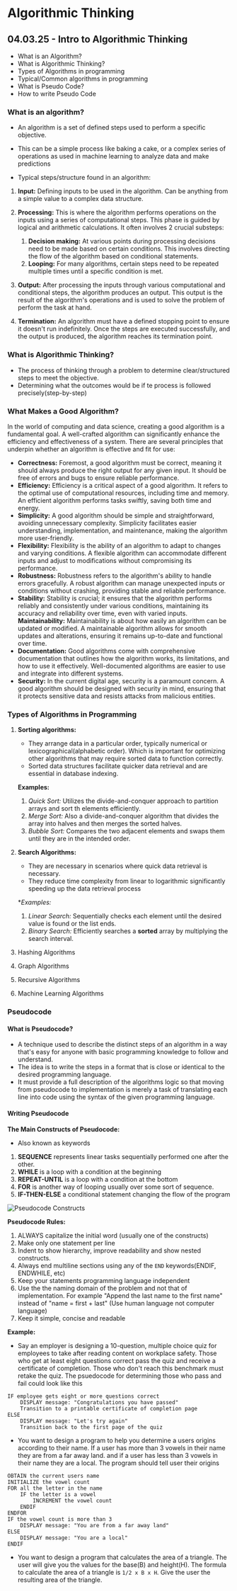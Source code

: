 # Algorithmic Thinking

## 04.03.25 - Intro to Algorithmic Thinking

- What is an Algorithm?
- What is Algorithmic Thinking?
- Types of Algorithms in programming
- Typical/Common algorithms in programming
- What is Pseudo Code?
- How to write Pseudo Code

### What is an algorithm?

- An algorithm is a set of defined steps used to perform a specific objective. 
- This can be a simple process like baking a cake, or a complex series of operations as used in machine learning to analyze data and make predictions

- Typical steps/structure found in an algorithm:

1. **Input:** Defining inputs to be used in the algorithm. Can be anything from a simple value to a complex data structure.

2. **Processing:** This is where the algorithm performs operations on the inputs using a series of computational steps. This phase is guided by logical and arithmetic calculations. It often involves 2 crucial substeps:

    1. **Decision making:** At various points during processing decisions need to be made based on certain conditions. This involves directing the flow of the algorithm based on conditional statements.
    2. **Looping:** For many algorithms, certain steps need to be repeated multiple times until a specific condition is met.

3. **Output:** After processing the inputs through various computational and conditional steps, the algorithm produces an output. This output is the result of the algorithm's operations and is used to solve the problem of perform the task at hand.

4. **Termination:** An algorithm must have a defined stopping point to ensure it doesn't run indefinitely. Once the steps are executed successfully, and the output is produced, the algorithm reaches its termination point.

### What is Algorithmic Thinking?

- The process of thinking through a problem to determine clear/structured steps to meet the objective.
- Determining what the outcomes would be if te process is followed precisely(step-by-step)

### What Makes a Good Algorithm?

In the world of computing and data science, creating a good algorithm is a fundamental goal. A well-crafted algorithm can significantly enhance the efficiency and effectiveness of a system. There are several principles that underpin whether an algorithm is effective and fit for use:

- **Correctness:** Foremost, a good algorithm must be correct, meaning it should always produce the right output for any given input. It should be free of errors and bugs to ensure reliable performance.
- **Efficiency:** Efficiency is a critical aspect of a good algorithm. It refers to the optimal use of computational resources, including time and memory. An efficient algorithm performs tasks swiftly, saving both time and energy.
- **Simplicity:** A good algorithm should be simple and straightforward, avoiding unnecessary complexity. Simplicity facilitates easier understanding, implementation, and maintenance, making the algorithm more user-friendly.
- **Flexibility:** Flexibility is the ability of an algorithm to adapt to changes and varying conditions. A flexible algorithm can accommodate different inputs and adjust to modifications without compromising its performance.
- **Robustness:** Robustness refers to the algorithm's ability to handle errors gracefully. A robust algorithm can manage unexpected inputs or conditions without crashing, providing stable and reliable performance.
- **Stability:** Stability is crucial; it ensures that the algorithm performs reliably and consistently under various conditions, maintaining its accuracy and reliability over time, even with varied inputs.
**Maintainability:** Maintainability is about how easily an algorithm can be updated or modified. A maintainable algorithm allows for smooth updates and alterations, ensuring it remains up-to-date and functional over time.
- **Documentation:** Good algorithms come with comprehensive documentation that outlines how the algorithm works, its limitations, and how to use it effectively. Well-documented algorithms are easier to use and integrate into different systems.
- **Security:** In the current digital age, security is a paramount concern. A good algorithm should be designed with security in mind, ensuring that it protects sensitive data and resists attacks from malicious entities.

### Types of Algorithms in Programming

1. **Sorting algorithms:** 

    - They arrange data in a particular order, typically numerical or lexicographical(alphabetic order). Which is important for optimizing other algorithms that may require sorted data to function correctly.
    - Sorted data structures facilitate quicker data retrieval and are essential in database indexing.

    **Examples:**

    1. *Quick Sort:* Utilizes the divide-and-conquer approach to partition arrays and sort th elements efficiently.
    2. *Merge Sort:* Also a divide-and-conquer algorithm that divides the array into halves and then merges the sorted halves.
    3. *Bubble Sort:* Compares the two adjacent elements and swaps them until they are in the intended order.

2. **Search Algorithms:**

    - They are necessary in scenarios where quick data retrieval is necessary.
    - They reduce time complexity from linear to logarithmic  significantly speeding up the data retrieval process

    **Examples:*
    1. *Linear Search:* Sequentially checks each element until the desired value is found or the list ends.
    2. *Binary Search:* Efficiently searches a **sorted** array by multiplying the search interval. 

3. Hashing Algorithms
4. Graph Algorithms
5. Recursive Algorithms
6. Machine Learning Algorithms

### Pseudocode

#### What is Pseudocode?

- A technique used to describe the distinct steps of an algorithm in a way that's easy for anyone with basic programming knowledge to follow and understand.
- The idea is to write the steps in a format that is close or identical to the desired programming language.
- It must provide a full description of the algorithms logic so that moving from pseudocode to implementation is merely a task of translating each line into code using the syntax of the given programming language.

#### Writing Pseudocode

**The Main Constructs of Pseudocode:**

- Also known as keywords

1. **SEQUENCE** represents linear tasks sequentially performed one after the other.
2. **WHILE** is a loop with a condition at the beginning
3. **REPEAT-UNTIL** is a loop with a condition at the bottom
4. **FOR** is another way of looping usually over some sort of sequence.
5. **IF-THEN-ELSE** a conditional statement changing the flow of the program

![Pseudocode Constructs](https://builtin.com/sites/www.builtin.com/files/styles/ckeditor_optimize/public/inline-images/national/pseudocode%2520constructs.png)

**Pseudocode Rules:**

1. ALWAYS capitalize the initial word (usually one of the constructs)
2. Make only one statement per line
3. Indent to show hierarchy, improve readability and show nested constructs.
4. Always end multiline sections using any of the `END` keywords(ENDIF, ENDWHILE, etc)
5. Keep your statements programming language independent
6. Use the the naming domain of the problem and not that of implementation. For example "Append the last name to the first name" instead of "name = first + last" (Use human language not computer language)
7. Keep it simple, concise and readable

**Example:**

- Say an employer is designing a 10-question, multiple choice quiz for employees to take after reading content on workplace safety. Those who get at least eight questions correct pass the quiz and receive a certificate of completion. Those who don't reach this benchmark must retake the quiz.
The psuedocode for determining those who pass and fail could look like this

```
IF employee gets eight or more questions correct
    DISPLAY message: "Congratulations you have passed"
    Transition to a printable certificate of completion page
ELSE
    DISPLAY message: "Let's try again"
    Transition back to the first page of the quiz
```

- You want to design a program to help you determine a users origins according to their name. If a user has more than 3 vowels in their name they are from a far away land. and if a user has less than 3 vowels in their name they are a local. The program should tell user their origins

```
OBTAIN the current users name
INITIALIZE the vowel count
FOR all the letter in the name
    IF the letter is a vowel
        INCREMENT the vowel count
    ENDIF
ENDFOR
IF the vowel count is more than 3
    DISPLAY message: "You are from a far away land"
ELSE
    DISPLAY message: "You are a local"
ENDIF
```

- You want to design a program that calculates the area of a triangle. The user will give you the values for the base(B) and height(H). The formula to calculate the area of a triangle is `1/2 x B x H`. Give the user the resulting area of the triangle.

```

```
